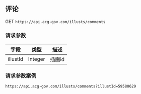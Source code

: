 
## 评论

GET `https://api.acg-gov.com/illusts/comments`

### 请求参数
| 字段  | 类型  | 描述  |
| :------------: | :------------: | :------------: |
| illustId  |  Integer |  插画id |


### 请求参数案例
`https://api.acg-gov.com/illusts/comments?illustId=59580629`
